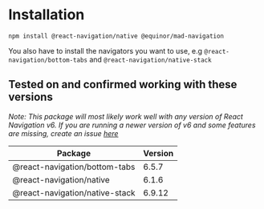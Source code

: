 # Installation

`npm install @react-navigation/native @equinor/mad-navigation`

You also have to install the navigators you want to use, e.g `@react-navigation/bottom-tabs` and
`@react-navigation/native-stack`

## Tested on and confirmed working with these versions

_Note: This package will most likely work well with any version of React Navigation v6. If you are
running a newer version of v6 and some features are missing, create an issue_
[_here_](https://github.com/equinor/mad/issues)

| Package                        | Version |
| ------------------------------ | ------- |
| @react-navigation/bottom-tabs  | 6.5.7   |
| @react-navigation/native       | 6.1.6   |
| @react-navigation/native-stack | 6.9.12  |
